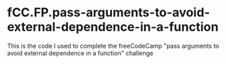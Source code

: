 # fCC.FP.pass-arguments-to-avoid-external-dependence-in-a-function
This is the code I used to complete the freeCodeCamp "pass arguments to avoid external dependence in a function" challenge
